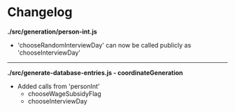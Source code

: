 # Changelog

**./src/generation/person-int.js**
* 'chooseRandomInterviewDay' can now be called publicly as 'chooseInterviewDay'

---

**./src/generate-database-entries.js - coordinateGeneration**
* Added calls from 'personInt'
	* chooseWageSubsidyFlag
	* chooseInterviewDay
